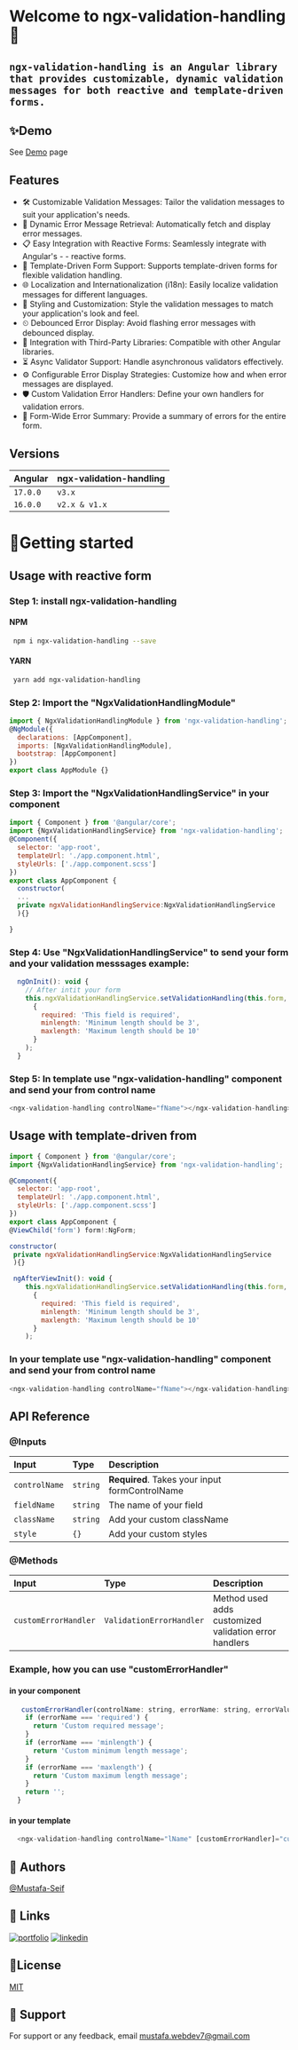 
#  Welcome to ngx-validation-handling👋

## `ngx-validation-handling is an Angular library that provides customizable, dynamic validation messages for both reactive and template-driven forms.`

  


## ✨Demo

 See [Demo](https://ngx-validation-handling.netlify.app/) page

## Features

- 🛠 Customizable Validation Messages: Tailor the validation messages to suit your application's needs.
- 🔄 Dynamic Error Message Retrieval: Automatically fetch and display error messages.
- 📋 Easy Integration with Reactive Forms: Seamlessly integrate with Angular's - - reactive forms.
- 📝 Template-Driven Form Support: Supports template-driven forms for flexible validation handling.
- 🌐 Localization and Internationalization (i18n): Easily localize validation messages for different languages.
- 🎨 Styling and Customization: Style the validation messages to match your application's look and feel.
- ⏲ Debounced Error Display: Avoid flashing error messages with debounced display.
- 🔗 Integration with Third-Party Libraries: Compatible with other Angular libraries.
- ⏳ Async Validator Support: Handle asynchronous validators effectively.
- ⚙ Configurable Error Display Strategies: Customize how and when error messages are displayed.
- 🛡 Custom Validation Error Handlers: Define your own handlers for validation       errors.
- 📝 Form-Wide Error Summary: Provide a summary of errors for the entire form.

## Versions
| Angular | ngx-validation-handling |
| :-------- | :-------------------- | 
| `17.0.0` | `v3.x` |
| `16.0.0` | `v2.x & v1.x` |

##

# 🚀Getting started
## Usage with reactive form 
### Step 1: install ngx-validation-handling

#### NPM
```bash
 npm i ngx-validation-handling --save
```
#### YARN
```bash
 yarn add ngx-validation-handling 
```



### Step 2: Import the "NgxValidationHandlingModule"
```javascript
import { NgxValidationHandlingModule } from 'ngx-validation-handling';
@NgModule({
  declarations: [AppComponent],
  imports: [NgxValidationHandlingModule],
  bootstrap: [AppComponent]
})
export class AppModule {}
```
### Step 3: Import the "NgxValidationHandlingService" in your component
```javascript
import { Component } from '@angular/core';
import {NgxValidationHandlingService} from 'ngx-validation-handling';
@Component({
  selector: 'app-root',
  templateUrl: './app.component.html',
  styleUrls: ['./app.component.scss']
})
export class AppComponent {
  constructor(
  ...
  private ngxValidationHandlingService:NgxValidationHandlingService
  ){}

}
```

### Step 4: Use "NgxValidationHandlingService" to send your form and your validation messsages example:
```javascript
  ngOnInit(): void {
    // After intit your form
    this.ngxValidationHandlingService.setValidationHandling(this.form,
      {
        required: 'This field is required',
        minlength: 'Minimum length should be 3',
        maxlength: 'Maximum length should be 10'
      }
    );
  }
  ```
  
 ### Step 5: In template use "ngx-validation-handling" component and send your from control name
  ```javascript
<ngx-validation-handling controlName="fName"></ngx-validation-handling>
```

## Usage with template-driven from

```javascript
import { Component } from '@angular/core';
import {NgxValidationHandlingService} from 'ngx-validation-handling';

@Component({
  selector: 'app-root',
  templateUrl: './app.component.html',
  styleUrls: ['./app.component.scss']
})
export class AppComponent {
@ViewChild('form') form!:NgForm;

constructor(
 private ngxValidationHandlingService:NgxValidationHandlingService
 ){}

 ngAfterViewInit(): void {
    this.ngxValidationHandlingService.setValidationHandling(this.form,
      {
        required: 'This field is required',
        minlength: 'Minimum length should be 3',
        maxlength: 'Maximum length should be 10'
      }
    );

```
 ### In your template use "ngx-validation-handling" component and send your from control name
  ```javascript
<ngx-validation-handling controlName="fName"></ngx-validation-handling>
```

## API Reference
### @Inputs
| Input | Type     | Description                |
| :-------- | :------- | :------------------------- |
| `controlName` | `string` | **Required**. Takes your input formControlName |
| `fieldName` | `string` |  The name of your field |
| `className` | `string` |  Add your custom className |
| `style` | `{}` |  Add your custom styles |

### @Methods
| Input | Type     | Description                |
| :-------- | :------- | :------------------------- |
| `customErrorHandler` | `ValidationErrorHandler` | Method used adds customized  validation error handlers |

### Example, how you can use "customErrorHandler"
#### in your component
```javascript
   customErrorHandler(controlName: string, errorName: string, errorValue: any): string {
    if (errorName === 'required') {
      return 'Custom required message';
    }
    if (errorName === 'minlength') {
      return 'Custom minimum length message';
    }
    if (errorName === 'maxlength') {
      return 'Custom maximum length message';
    }
    return '';
  }
  ```
  #### in your template
```javascript
  <ngx-validation-handling controlName="lName" [customErrorHandler]="customErrorHandler" ></ngx-validation-handling>
```




## 👤 Authors
 [@Mustafa-Seif](https://github.com/Mustafa-Seif)


## 🔗 Links
[![portfolio](https://img.shields.io/badge/my_portfolio-000?style=for-the-badge&logo=ko-fi&logoColor=white)](https://my-portfolio-rust-xi.vercel.app/)
[![linkedin](https://img.shields.io/badge/linkedin-0A66C2?style=for-the-badge&logo=linkedin&logoColor=white)](https://www.linkedin.com/in/mustafa-seif-el-nasr-439ba0223/)



## 📝License

[MIT](https://github.com/Mustafa-Seif/ngx-validation-handling/blob/main/LICENSE)


## 🤝 Support

For support or any feedback, email mustafa.webdev7@gmail.com 
